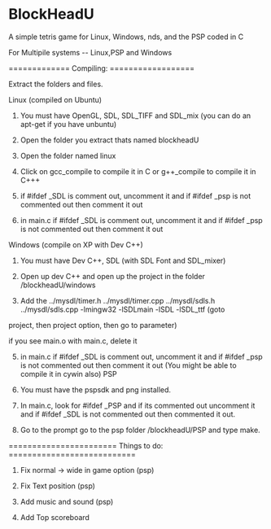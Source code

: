 # BlockHeadU
A simple tetris game for Linux, Windows, nds, and the PSP coded in C



For Multipile systems -- Linux,PSP and Windows

============= Compiling: ==================

Extract the folders and files.

Linux (compiled on Ubuntu)

1. You must have OpenGL, SDL, SDL_TIFF and SDL_mix (you can do an apt-get if you have unbuntu)

2. Open the folder you extract thats named blockheadU

3. Open the folder named linux 

4. Click on gcc_compile to compile it in C or g++_compile to compile it in C+++

5. if #ifdef _SDL is comment out, uncomment it and if #ifdef _psp is not commented out then comment it out

6. in main.c if #ifdef _SDL is comment out, uncomment it and if #ifdef _psp is not commented out then comment it out

Windows (compile on XP with Dev C++)

1. You must have Dev C++, SDL (with SDL Font and SDL_mixer)

2. Open up dev C++ and open up the project in the folder /blockheadU/windows

3. Add the ../mysdl/timer.h ../mysdl/timer.cpp ../mysdl/sdls.h ../mysdl/sdls.cpp -lmingw32 -lSDLmain -lSDL -lSDL_ttf (goto 

project, then project option, then go to parameter)

if you see main.o with main.c, delete it

5. in main.c if #ifdef _SDL is comment out, uncomment it and if #ifdef _psp is not commented out then comment it out
(You might be able to compile it in cywin also)
PSP

1. You must have the pspsdk and png installed. 

2. In main.c, look for #ifdef _PSP and if its commented out uncomment it and if #ifdef _SDL is not commented out then commented it out. 

3. Go to the prompt go to the psp folder /blockheadU/PSP and type make.

======================= Things to do: ===========================

1. Fix normal -> wide in game option (psp) 

2. Fix Text position (psp)

3. Add music and sound (psp)

4. Add Top scoreboard
